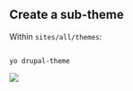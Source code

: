 ## Create a sub-theme

Within <code>sites/all/themes</code>:

<pre><code class="language-bash">
yo drupal-theme
</code></pre>

<img src="img/yeoman-sub.png">
